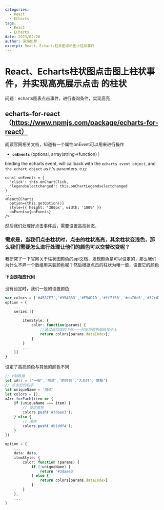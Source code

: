 ```yaml
---
categories:
  - React
  - ECharts
tags:
  - React
  - ECharts
date: 2023/02/20
author: 深海如梦
excerpt: React、Echarts柱状图点击图上柱状事件
---
```


# React、Echarts柱状图点击图上柱状事件，并实现高亮展示点击 的柱状

问题：echarts图表点击事件，进行查询条件，实现高亮

## echarts-for-react（https://www.npmjs.com/package/echarts-for-react）

阅读官网相关文档，知道有一个属性onEvent可以用来进行操作

- **`onEvents`** (optional, array(string=>function) )

binding the echarts event, will callback with the `echarts event object`, and `the echart object` as it's paramters. e.g:

```
const onEvents = {
  'click': this.onChartClick,
  'legendselectchanged': this.onChartLegendselectchanged
}
...
<ReactECharts
  option={this.getOption()}
  style={{ height: '300px', width: '100%' }}
  onEvents={onEvents}
/>
```

然后我们处理好点击事件后，需要设置高亮状态，

### 需求是，当我们点击柱状时，点击的柱状高亮，其余柱状变浅色，那么我们需要怎么进行处理让他们的颜色可以交替改变呢？

我研究了一下官网关于柱状图颜色的api文档，发现颜色是可以设定的，那么我们为什么不弄一个数组用来装颜色呢？然后根据点击的柱状为唯一值，设置它的颜色

#### 下面是相应代码

没有设定时，我们一般的设置颜色

```typescript
var colors = ['#4587E7','#35AB33','#F5AD1D','#ff7f50','#da70d6','#32cd32','#6495ed'];
option = {
    ...
    series:[{
        ...
        itemStyle: {
            color: function(params) {
                //通过返回值的下标一一对应将颜色赋给柱子上
                return colors[params.dataIndex];
            }
        }
        ...
    }]
}
```

设定了高亮颜色与其他的颜色不同

```typescript
// x轴数据
let xArr = ['一般','测试','的时刻','大苏打','数据']
// 点击后的名字
let uniqueName = '测试'
let colors = [];
xArr.forEach(item => {
    if (uniqueName === item) {
    	// 设定高亮
    	colors.push('#3daae3');
    } else {
    	// 浅色
    	colors.push('#b1ddf4');
    }
})
 
option = {
    ...
    data: data,
    itemStyle: {
        color: function (params) {
            if (!uniqueName) {
            	return '#3daae3'
            } else {
            	return colors[params.dataIndex]
            }
        }
    },
    ...
}
```

